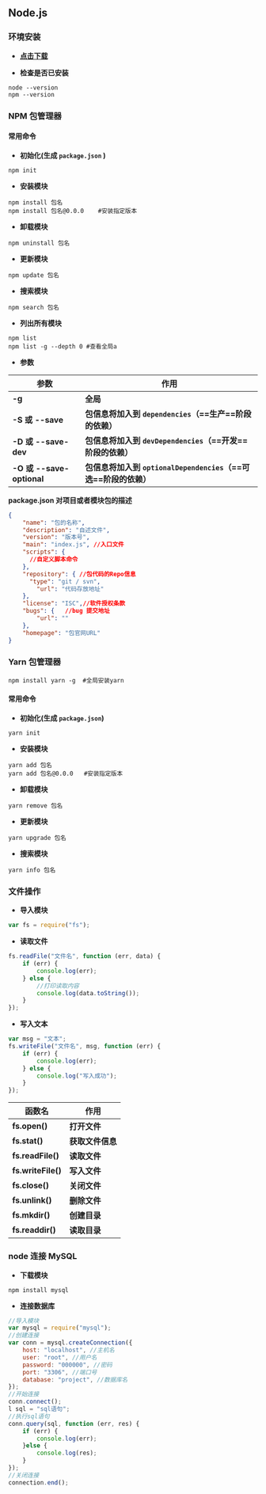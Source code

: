 ## Node.js

### 环境安装

- **[点击下载](https://nodejs.org/zh-cn/download/)**

- **检查是否已安装**

```shell
node --version
npm --version
```

### NPM 包管理器

#### 常用命令

- **初始化(生成 `package.json` )**

```shell
npm init
```

- **安装模块**

```shell
npm install 包名
npm install 包名@0.0.0	#安装指定版本
```

- **卸载模块** 

```shell
npm uninstall 包名
```

- **更新模块**

```shell
npm update 包名
```

- **搜索模块**

```shell
npm search 包名
```

- **列出所有模块**

```shell
npm list
npm list -g --depth 0 #查看全局a
```

- **参数**

| 参数                      | 作用                                                         |
| ------------------------- | ------------------------------------------------------------ |
| **-g**                    | **全局**                                                     |
| **-S 或 --save**          | **包信息将加入到 `dependencies`（==生产==阶段的依赖）**      |
| **-D 或 --save-dev**      | **包信息将加入到 `devDependencies`（==开发==阶段的依赖）**   |
| **-O 或 --save-optional** | **包信息将加入到 `optionalDependencies`（==可选==阶段的依赖）** |

**package.json 		对项目或者模块包的描述**

```json
{
	"name": "包的名称",
	"description": "自述文件",
	"version": "版本号",
	"main": "index.js",	//入口文件
	"scripts": {
	  //自定义脚本命令
	},
	"repository": { //包代码的Repo信息
	  "type": "git / svn",
	  	"url": "代码存放地址"
	},
	"license": "ISC",//软件授权条款
	"bugs": {	//bug 提交地址
	  	"url": ""
	},
	"homepage": "包官网URL"
}
```

### Yarn 包管理器

```shell
npm install yarn -g  #全局安装yarn
```

#### 常用命令

- **初始化(生成 `package.json`)**

```shell
yarn init
```

- **安装模块**

```shell
yarn add 包名
yarn add 包名@0.0.0	#安装指定版本
```

- **卸载模块** 

```shell
yarn remove 包名
```

- **更新模块**

```shell
yarn upgrade 包名
```

- **搜索模块**

```shell
yarn info 包名
```

### 文件操作

- **导入模块**

```js
var fs = require("fs");
```

- **读取文件**

```js
fs.readFile("文件名", function (err, data) {
	if (err) {
		console.log(err);
	} else {
		//打印读取内容
    	console.log(data.toString());
	}
});
```

- **写入文本**

```js
var msg = "文本";
fs.writeFile("文件名", msg, function (err) {
	if (err) {
		console.log(err);
	} else {
		console.log("写入成功");
	}
});
```

| 函数名             | 作用             |
| ------------------ | ---------------- |
| **fs.open()**      | **打开文件**     |
| **fs.stat()**      | **获取文件信息** |
| **fs.readFile()**  | **读取文件**     |
| **fs.writeFile()** | **写入文件**     |
| **fs.close()**     | **关闭文件**     |
| **fs.unlink()**    | **删除文件**     |
| **fs.mkdir()**     | **创建目录**     |
| **fs.readdir()**   | **读取目录**     |

### node 连接 MySQL

- **下载模块**

```shell
npm install mysql
```

- **连接数据库**

```js
//导入模块
var mysql = require("mysql");
//创建连接
var conn = mysql.createConnection({
	host: "localhost", //主机名
	user: "root", //用户名
	password: "000000", //密码
	port: "3306", //端口号
	database: "project", //数据库名
});
//开始连接
conn.connect();
l sql = "sql语句";
//执行sql语句
conn.query(sql, function (err, res) {
	if (err) {
		console.log(err);
	}else {
		console.log(res);
    }
});
//关闭连接
connection.end();
```

